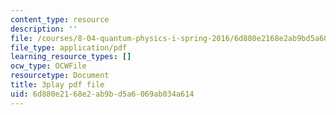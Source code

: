 ```yaml
---
content_type: resource
description: ''
file: /courses/8-04-quantum-physics-i-spring-2016/6d880e2168e2ab9bd5a6069ab034a614_Z4CSAWrzguY.pdf
file_type: application/pdf
learning_resource_types: []
ocw_type: OCWFile
resourcetype: Document
title: 3play pdf file
uid: 6d880e21-68e2-ab9b-d5a6-069ab034a614
---
```

